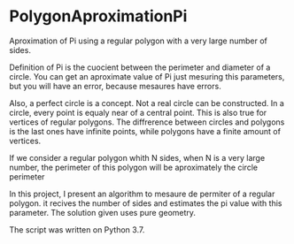 # PolygonAproximationPi
Aproximation of Pi using a regular polygon with a very large number of sides.


Definition of Pi is the cuocient between the perimeter and diameter of a circle. You can get an aproximate value of Pi just mesuring this parameters, but you will have an error, because mesaures have errors.

Also, a perfect circle is a concept. Not a real circle can be constructed. In a circle, every point is equaly near of a central point. This is also true for vertices of regular
polygons. The diffrerence between circles and polygons is the last ones have infinite points, while polygons have a finite amount of vertices. 

If we consider a regular polygon whith N sides, when N is a very large number, the perimeter of this polygon will be aproximately the circle perimeter

In this project, I present an algorithm to mesaure de permiter of a regular polygon. it recives the number of sides and estimates the pi value with this parameter.
The solution given uses pure geometry.

The script was written on Python 3.7.
